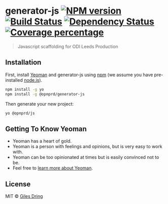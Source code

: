 # generator-js [![NPM version][npm-image]][npm-url] [![Build Status][travis-image]][travis-url] [![Dependency Status][daviddm-image]][daviddm-url] [![Coverage percentage][coveralls-image]][coveralls-url]
> Javascript scaffolding for ODI Leeds Production

## Installation

First, install [Yeoman](http://yeoman.io) and generator-js using [npm](https://www.npmjs.com/) (we assume you have pre-installed [node.js](https://nodejs.org/)).

```bash
npm install -g yo
npm install -g @opnprd/generator-js
```

Then generate your new project:

```bash
yo @opnprd/js
```

## Getting To Know Yeoman

 * Yeoman has a heart of gold.
 * Yeoman is a person with feelings and opinions, but is very easy to work with.
 * Yeoman can be too opinionated at times but is easily convinced not to be.
 * Feel free to [learn more about Yeoman](http://yeoman.io/).

## License

MIT © [Giles Dring]()


[npm-image]: https://badge.fury.io/js/generator-js.svg
[npm-url]: https://npmjs.org/package/generator-js
[travis-image]: https://travis-ci.com/opnprd/generator-js.svg?branch=master
[travis-url]: https://travis-ci.com/opnprd/generator-js
[daviddm-image]: https://david-dm.org/opnprd/generator-js.svg?theme=shields.io
[daviddm-url]: https://david-dm.org/opnprd/generator-js
[coveralls-image]: https://coveralls.io/repos/opnprd/generator-js/badge.svg
[coveralls-url]: https://coveralls.io/r/opnprd/generator-js
